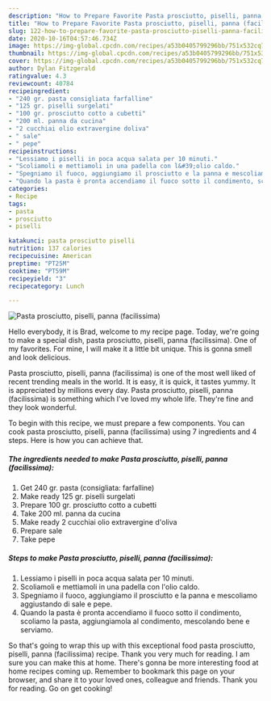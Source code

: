 ```yaml
---
description: "How to Prepare Favorite Pasta prosciutto, piselli, panna (facilissima)"
title: "How to Prepare Favorite Pasta prosciutto, piselli, panna (facilissima)"
slug: 122-how-to-prepare-favorite-pasta-prosciutto-piselli-panna-facilissima
date: 2020-10-16T04:57:46.734Z
image: https://img-global.cpcdn.com/recipes/a53b0405799296bb/751x532cq70/pasta-prosciutto-piselli-panna-facilissima-recipe-main-photo.jpg
thumbnail: https://img-global.cpcdn.com/recipes/a53b0405799296bb/751x532cq70/pasta-prosciutto-piselli-panna-facilissima-recipe-main-photo.jpg
cover: https://img-global.cpcdn.com/recipes/a53b0405799296bb/751x532cq70/pasta-prosciutto-piselli-panna-facilissima-recipe-main-photo.jpg
author: Dylan Fitzgerald
ratingvalue: 4.3
reviewcount: 40784
recipeingredient:
- "240 gr. pasta consigliata farfalline"
- "125 gr. piselli surgelati"
- "100 gr. prosciutto cotto a cubetti"
- "200 ml. panna da cucina"
- "2 cucchiai olio extravergine doliva"
- " sale"
- " pepe"
recipeinstructions:
- "Lessiamo i piselli in poca acqua salata per 10 minuti."
- "Scoliamoli e mettiamoli in una padella con l&#39;olio caldo."
- "Spegniamo il fuoco, aggiungiamo il prosciutto e la panna e mescoliamo aggiustando di sale e pepe."
- "Quando la pasta è pronta accendiamo il fuoco sotto il condimento, scoliamo la pasta, aggiungiamola al condimento, mescolando bene e serviamo."
categories:
- Recipe
tags:
- pasta
- prosciutto
- piselli

katakunci: pasta prosciutto piselli 
nutrition: 137 calories
recipecuisine: American
preptime: "PT25M"
cooktime: "PT59M"
recipeyield: "3"
recipecategory: Lunch

---
```



![Pasta prosciutto, piselli, panna (facilissima)](https://img-global.cpcdn.com/recipes/a53b0405799296bb/751x532cq70/pasta-prosciutto-piselli-panna-facilissima-recipe-main-photo.jpg)

Hello everybody, it is Brad, welcome to my recipe page. Today, we're going to make a special dish, pasta prosciutto, piselli, panna (facilissima). One of my favorites. For mine, I will make it a little bit unique. This is gonna smell and look delicious.

Pasta prosciutto, piselli, panna (facilissima) is one of the most well liked of recent trending meals in the world. It is easy, it is quick, it tastes yummy. It is appreciated by millions every day. Pasta prosciutto, piselli, panna (facilissima) is something which I've loved my whole life. They're fine and they look wonderful.




To begin with this recipe, we must prepare a few components. You can cook pasta prosciutto, piselli, panna (facilissima) using 7 ingredients and 4 steps. Here is how you can achieve that.

<!--inarticleads1-->

##### The ingredients needed to make Pasta prosciutto, piselli, panna (facilissima):

1. Get 240 gr. pasta (consigliata: farfalline)
1. Make ready 125 gr. piselli surgelati
1. Prepare 100 gr. prosciutto cotto a cubetti
1. Take 200 ml. panna da cucina
1. Make ready 2 cucchiai olio extravergine d&#39;oliva
1. Prepare  sale
1. Take  pepe




<!--inarticleads2-->

##### Steps to make Pasta prosciutto, piselli, panna (facilissima):

1. Lessiamo i piselli in poca acqua salata per 10 minuti.
1. Scoliamoli e mettiamoli in una padella con l&#39;olio caldo.
1. Spegniamo il fuoco, aggiungiamo il prosciutto e la panna e mescoliamo aggiustando di sale e pepe.
1. Quando la pasta è pronta accendiamo il fuoco sotto il condimento, scoliamo la pasta, aggiungiamola al condimento, mescolando bene e serviamo.




So that's going to wrap this up with this exceptional food pasta prosciutto, piselli, panna (facilissima) recipe. Thank you very much for reading. I am sure you can make this at home. There's gonna be more interesting food at home recipes coming up. Remember to bookmark this page on your browser, and share it to your loved ones, colleague and friends. Thank you for reading. Go on get cooking!
